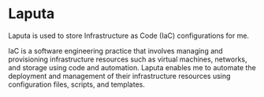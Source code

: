 # Laputa

Laputa is used to store Infrastructure as Code (IaC) configurations for me. 

IaC is a software engineering practice that involves managing and provisioning infrastructure resources such as virtual machines, networks, and storage using code and automation. Laputa enables me to automate the deployment and management of their infrastructure resources using configuration files, scripts, and templates.